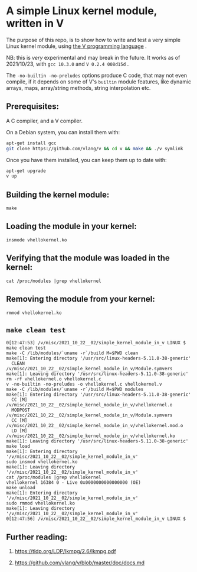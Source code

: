# A simple Linux kernel module, written in V

The purpose of this repo, is to show how to write and test
a very simple Linux kernel module,
using [the V programming language](https://vlang.io/) .

NB: this is *very* experimental and may break in the future.
It works as of 2021/10/23, with `gcc 10.3.0` and `V 0.2.4 008d15d` .

The `-no-builtin -no-preludes` options produce C code, that may not
even compile, if it depends on some of V's `builtin` module features, like
dynamic arrays, maps, array/string methods, string interpolation etc.

## Prerequisites:
A C compiler, and a V compiler.

On a Debian system, you can install them with:
```bash
apt-get install gcc
git clone https://github.com/vlang/v && cd v && make && ./v symlink
```

Once you have them installed, you can keep them up to date with:
```bash
apt-get upgrade
v up
```

## Building the kernel module:
`make`

## Loading the module in your kernel:
`insmode vhellokernel.ko`

## Verifying that the module was loaded in the kernel:
`cat /proc/modules |grep vhellokernel`

## Removing the module from your kernel:
`rmmod vhellokernel.ko`

## `make clean test`
```
0[12:47:53] /v/misc/2021_10_22__02/simple_kernel_module_in_v LINUX $ make clean test
make -C /lib/modules/`uname -r`/build M=$PWD clean
make[1]: Entering directory '/usr/src/linux-headers-5.11.0-38-generic'
  CLEAN   /v/misc/2021_10_22__02/simple_kernel_module_in_v/Module.symvers
make[1]: Leaving directory '/usr/src/linux-headers-5.11.0-38-generic'
rm -rf vhellokernel.o vhellokernel.c
v -no-builtin -no-preludes -o vhellokernel.c vhellokernel.v
make -C /lib/modules/`uname -r`/build M=$PWD modules
make[1]: Entering directory '/usr/src/linux-headers-5.11.0-38-generic'
  CC [M]  /v/misc/2021_10_22__02/simple_kernel_module_in_v/vhellokernel.o
  MODPOST /v/misc/2021_10_22__02/simple_kernel_module_in_v/Module.symvers
  CC [M]  /v/misc/2021_10_22__02/simple_kernel_module_in_v/vhellokernel.mod.o
  LD [M]  /v/misc/2021_10_22__02/simple_kernel_module_in_v/vhellokernel.ko
make[1]: Leaving directory '/usr/src/linux-headers-5.11.0-38-generic'
make load
make[1]: Entering directory '/v/misc/2021_10_22__02/simple_kernel_module_in_v'
sudo insmod vhellokernel.ko
make[1]: Leaving directory '/v/misc/2021_10_22__02/simple_kernel_module_in_v'
cat /proc/modules |grep vhellokernel
vhellokernel 16384 0 - Live 0x0000000000000000 (OE)
make unload
make[1]: Entering directory '/v/misc/2021_10_22__02/simple_kernel_module_in_v'
sudo rmmod vhellokernel.ko
make[1]: Leaving directory '/v/misc/2021_10_22__02/simple_kernel_module_in_v'
0[12:47:56] /v/misc/2021_10_22__02/simple_kernel_module_in_v LINUX $
```

## Further reading:
1. https://tldp.org/LDP/lkmpg/2.6/lkmpg.pdf

2. https://github.com/vlang/v/blob/master/doc/docs.md
